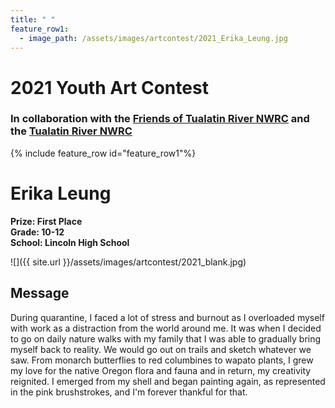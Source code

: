 ```yaml
---
title: " "
feature_row1:
  - image_path: /assets/images/artcontest/2021_Erika_Leung.jpg
---
```


# 2021 Youth Art Contest

### In collaboration with the [Friends of Tualatin River NWRC](https://fotr.wildapricot.org/) and the [Tualatin River NWRC](https://www.fws.gov/refuge/Tualatin_River/)

{% include feature_row id="feature_row1"%}

# Erika Leung

**Prize: First Place**  
**Grade: 10-12**  
**School: Lincoln High School**  

![]({{ site.url }}/assets/images/artcontest/2021_blank.jpg)

## Message

During quarantine, I faced a lot of stress and burnout as I overloaded myself with work as a distraction from the world around me. It was when I decided to go on daily nature walks with my family that I was able to gradually bring myself back to reality. We would go out on trails and sketch whatever we saw. From monarch butterflies to red columbines to wapato plants, I grew my love for the native Oregon flora and fauna and in return, my creativity reignited. I emerged from my shell and began painting again, as represented in the pink brushstrokes, and I'm forever thankful for that.

